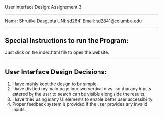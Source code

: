 User Interface Design: Assignement 3
____________________________________________________________
Name: Shrutika Dasgupta
UNI: sd2841
Email: sd2841@columbia.edu
____________________________________________________________

Special Instructions to run the Program:
----------------------------------------

Just click on the index.html file to open the website.

____________________________________________________________

User Interface Design Decisions:
----------------------------------

1) I have mainly kept the design to be simple.
2) I have divided my main page into two vertical divs :  so that any inputs entered by the user to search can be visible along side the results.
3) I have tried using many UI elements to enable better user accessibility.
4) Proper feedback system is provided if the user provides any invalid inputs.

